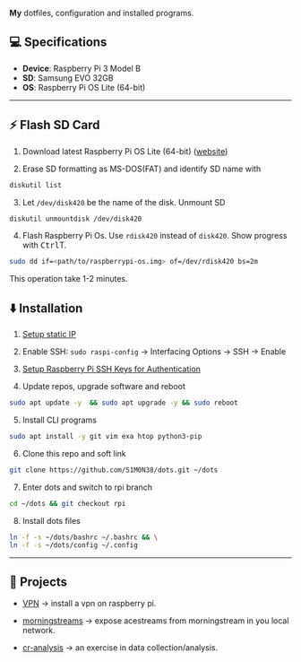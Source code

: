 **My** dotfiles, configuration and installed programs.

## :computer: Specifications

- **Device**: Raspberry Pi 3 Model B
- **SD**: Samsung EVO 32GB  
- **OS**: Raspberry Pi OS Lite (64-bit)
---

## :zap: Flash SD Card

1. Download latest Raspberry Pi OS Lite (64-bit) 
  ([website](https://www.raspberrypi.com/software/operating-systems/#raspberry-pi-os-64-bit))

2. Erase SD formatting as MS-DOS(FAT) and identify SD name with
```bash
diskutil list
```

3. Let `/dev/disk420` be the name of the disk. Unmount SD 
```bash
diskutil unmountdisk /dev/disk420
```

4. Flash Raspberry Pi Os. Use `rdisk420` instead of `disk420`. Show progress with <kbd>Ctrl</kbd>T.
```bash
sudo dd if=<path/to/raspberrypi-os.img> of=/dev/rdisk420 bs=2m
```
This operation take 1-2 minutes.


## :arrow_down: Installation

1. [Setup static IP](https://pimylifeup.com/raspberry-pi-static-ip-address/)

2. Enable SSH: `sudo raspi-config` → Interfacing Options → SSH → Enable

3. [Setup Raspberry Pi SSH Keys for Authentication](https://pimylifeup.com/raspberry-pi-ssh-keys/)

4. Update repos, upgrade software and reboot
```bash
sudo apt update -y  && sudo apt upgrade -y && sudo reboot
```

5. Install CLI programs
```bash
sudo apt install -y git vim exa htop python3-pip
```

6. Clone this repo and soft link
```bash
git clone https://github.com/S1M0N38/dots.git ~/dots
```

7. Enter dots and switch to rpi branch
```bash
cd ~/dots && git checkout rpi
```

8. Install dots files
```bash
ln -f -s ~/dots/bashrc ~/.bashrc && \
ln -f -s ~/dots/config ~/.config
```

---

## :strawberry: Projects

- [VPN](https://gist.github.com/S1M0N38/77ad8d3cb5e481aa802d43636881279c) →
 install a vpn on raspberry pi.

- [morningstreams](https://github.com/S1M0N38/morningstreams) →
expose acestreams from morningstream in you local network.

- [cr-analysis](https://github.com/S1M0N38/cr-analysis/tree/main) →
an exercise in data collection/analysis.
